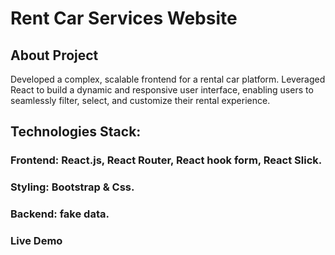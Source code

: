 # Rent Car Services Website

## About Project
Developed a complex, scalable frontend for a rental car platform. Leveraged React to build a dynamic and responsive user
interface, enabling users to seamlessly filter, select, and customize their rental experience.

## Technologies Stack:
### Frontend: React.js, React Router, React hook form, React Slick.
### Styling: Bootstrap & Css.
### Backend: fake data.

### Live Demo
